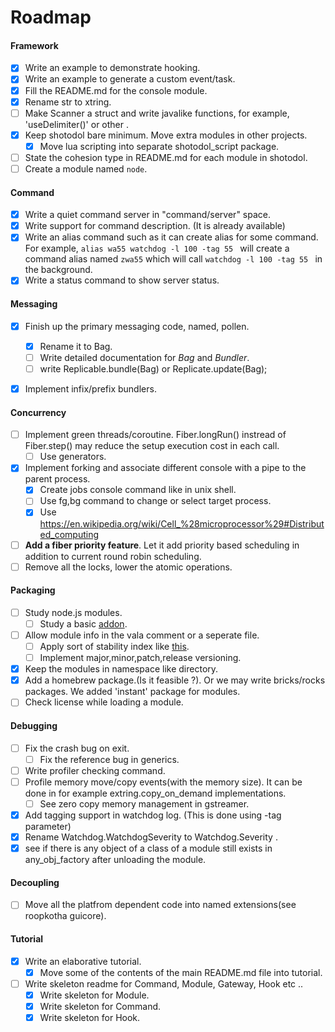 Roadmap
========

#### Framework
- [x] Write an example to demonstrate hooking.
- [x] Write an example to generate a custom event/task.
- [x] Fill the README.md for the console module.
- [x] Rename str to xtring.
- [ ] Make Scanner a struct and write javalike functions, for example, 'useDelimiter()' or other .
- [x] Keep shotodol bare minimum. Move extra modules in other projects.
	- [x] Move lua scripting into separate shotodol_script package.
- [ ] State the cohesion type in README.md for each module in shotodol.
- [ ] Create a module named `node`.

#### Command
- [x] Write a quiet command server in "command/server" space.
- [x] Write support for command description. (It is already available)
- [x] Write an alias command such as it can create alias for some command. For example, `alias wa55 watchdog -l 100 -tag 55 ` will create a command alias named `zwa55` which will call `watchdog -l 100 -tag 55 ` in the background.
- [x] Write a status command to show server status.

#### Messaging
- [x] Finish up the primary messaging code, named, pollen.
	- [x] Rename it to Bag.
	- [ ] Write detailed documentation for _Bag_ and _Bundler_.
	- [ ] write Replicable.bundle(Bag) or Replicate.update(Bag);
- [x] Implement infix/prefix bundlers.


#### Concurrency
- [ ] Implement green threads/coroutine. Fiber.longRun() instread of Fiber.step() may reduce the setup execution cost in each call.
	- [ ] Use generators.
- [x] Implement forking and associate different console with a pipe to the parent process.
	- [x] Create jobs console command like in unix shell.
	- [ ] Use fg,bg command to change or select target process.
	- [x] Use https://en.wikipedia.org/wiki/Cell_%28microprocessor%29#Distributed_computing
- [ ] **Add a fiber priority feature**. Let it add priority based scheduling in addition to current round robin scheduling.
- [ ] Remove all the locks, lower the atomic operations.

#### Packaging
- [ ] Study node.js modules.
	- [ ] Study a basic [addon](http://www.nodejs.org/api/addons.html).
- [ ] Allow module info in the vala comment or a seperate file.
	- [ ] Apply sort of stability index like [this](http://www.nodejs.org/api/documentation.html).
	- [ ] Implement major,minor,patch,release versioning.
- [x] Keep the modules in namespace like directory.
- [x] Add a homebrew package.(Is it feasible ?). Or we may write bricks/rocks packages. We added 'instant' package for modules.
- [ ] Check license while loading a module.

#### Debugging

- [ ] Fix the crash bug on exit.
	- [ ] Fix the reference bug in generics.
- [ ] Write profiler checking command.
- [ ] Profile memory move/copy events(with the memory size). It can be done in for example extring.copy_on_demand implementations.
	- [ ] See zero copy memory management in gstreamer.
- [x] Add tagging support in watchdog log. (This is done using -tag parameter)
- [x] Rename Watchdog.WatchdogSeverity to Watchdog.Severity .
- [x] see if there is any object of a class of a module still exists in any_obj_factory after unloading the module.

#### Decoupling
- [ ] Move all the platfrom dependent code into named extensions(see roopkotha guicore).

#### Tutorial
- [x] Write an elaborative tutorial.
	- [x] Move some of the contents of the main README.md file into tutorial.
- [ ] Write skeleton readme for Command, Module, Gateway, Hook etc ..
	- [x] Write skeleton for Module.
	- [x] Write skeleton for Command.
	- [x] Write skeleton for Hook.
